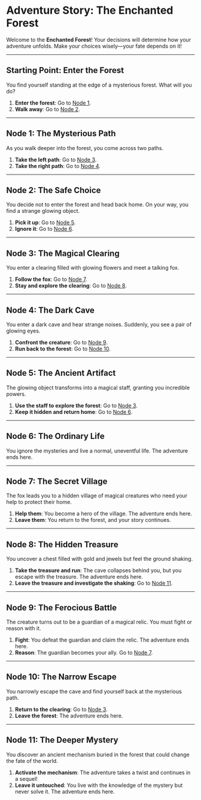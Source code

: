 # Adventure Story: The Enchanted Forest

Welcome to the **Enchanted Forest**! Your decisions will determine how your adventure unfolds. Make your choices wisely—your fate depends on it!

---

## Starting Point: Enter the Forest

You find yourself standing at the edge of a mysterious forest. What will you do?

1. **Enter the forest**: Go to [Node 1](#node-1-the-mysterious-path).
2. **Walk away**: Go to [Node 2](#node-2-the-safe-choice).

---

## Node 1: The Mysterious Path

As you walk deeper into the forest, you come across two paths.

1. **Take the left path**: Go to [Node 3](#node-3-the-magical-clearing).
2. **Take the right path**: Go to [Node 4](#node-4-the-dark-cave).

---

## Node 2: The Safe Choice

You decide not to enter the forest and head back home. On your way, you find a strange glowing object.

1. **Pick it up**: Go to [Node 5](#node-5-the-ancient-artifact).
2. **Ignore it**: Go to [Node 6](#node-6-the-ordinary-life).

---

## Node 3: The Magical Clearing

You enter a clearing filled with glowing flowers and meet a talking fox.

1. **Follow the fox**: Go to [Node 7](#node-7-the-secret-village).
2. **Stay and explore the clearing**: Go to [Node 8](#node-8-the-hidden-treasure).

---

## Node 4: The Dark Cave

You enter a dark cave and hear strange noises. Suddenly, you see a pair of glowing eyes.

1. **Confront the creature**: Go to [Node 9](#node-9-the-ferocious-battle).
2. **Run back to the forest**: Go to [Node 10](#node-10-the-narrow-escape).

---

## Node 5: The Ancient Artifact

The glowing object transforms into a magical staff, granting you incredible powers.

1. **Use the staff to explore the forest**: Go to [Node 3](#node-3-the-magical-clearing).
2. **Keep it hidden and return home**: Go to [Node 6](#node-6-the-ordinary-life).

---

## Node 6: The Ordinary Life

You ignore the mysteries and live a normal, uneventful life. The adventure ends here.

---

## Node 7: The Secret Village

The fox leads you to a hidden village of magical creatures who need your help to protect their home.

1. **Help them**: You become a hero of the village. The adventure ends here.
2. **Leave them**: You return to the forest, and your story continues.

---

## Node 8: The Hidden Treasure

You uncover a chest filled with gold and jewels but feel the ground shaking.

1. **Take the treasure and run**: The cave collapses behind you, but you escape with the treasure. The adventure ends here.
2. **Leave the treasure and investigate the shaking**: Go to [Node 11](#node-11-the-deeper-mystery).

---

## Node 9: The Ferocious Battle

The creature turns out to be a guardian of a magical relic. You must fight or reason with it.

1. **Fight**: You defeat the guardian and claim the relic. The adventure ends here.
2. **Reason**: The guardian becomes your ally. Go to [Node 7](#node-7-the-secret-village).

---

## Node 10: The Narrow Escape

You narrowly escape the cave and find yourself back at the mysterious path.

1. **Return to the clearing**: Go to [Node 3](#node-3-the-magical-clearing).
2. **Leave the forest**: The adventure ends here.

---

## Node 11: The Deeper Mystery

You discover an ancient mechanism buried in the forest that could change the fate of the world.

1. **Activate the mechanism**: The adventure takes a twist and continues in a sequel!
2. **Leave it untouched**: You live with the knowledge of the mystery but never solve it. The adventure ends here.
